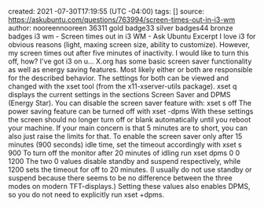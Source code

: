 created:  2021 -07-30T17:19:55 (UTC -04:00)
tags: []
source: https://askubuntu.com/questions/763994/screen-times-out-in-i3-wm
author: nooreennooreen
        36311  gold  badge33  silver  badges44 bronze badges
i3 wm - Screen times out in i3 WM - Ask Ubuntu
Excerpt
I love i3 for obvious reasons (light, maxing screen size, ability to customize). However, my screen times out after five minutes of inactivity. I would like to turn this off, how?
I've got i3 on u...
X.org has some basic screen saver functionality as well as energy saving features. Most likely either or both are responsible for the described behavior.
The settings for both can be viewed and changed with the xset tool (from the x11-xserver-utils package). xset q displays the current settings in the sections Screen Saver and DPMS (Energy Star).
You can disable the screen saver feature with:
xset s off
The power saving feature can be turned off with
xset -dpms
With these settings the screen should no longer turn off or blank automatically until you reboot your machine.
If your main concern is that 5 minutes are to short, you can also just raise the limits for that. To enable the screen saver only after 15 minutes (900 seconds) idle time, set the timeout accordingly with
xset s 900
To turn off the monitor after 20 minutes of idling run
xset dpms 0 0 1200
The two 0 values disable standby and suspend respectively, while 1200 sets the timeout for off to 20 minutes. (I usually do not use standby or suspend because there seems to be no difference between the three modes on modern TFT-displays.) Setting these values also enables DPMS, so you do not need to explicitly run xset +dpms.
